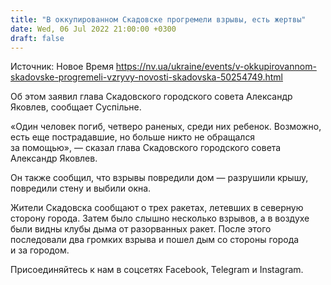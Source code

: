 ```yaml
---
title: "В оккупированном Скадовске прогремели взрывы, есть жертвы"
date: Wed, 06 Jul 2022 21:00:00 +0300
draft: false
---
```

Источник: Новое Время https://nv.ua/ukraine/events/v-okkupirovannom-skadovske-progremeli-vzryvy-novosti-skadovska-50254749.html


 Об этом заявил глава Скадовского городского совета Александр Яковлев, сообщает Суспільне.

«Один человек погиб, четверо раненых, среди них ребенок. Возможно, есть еще пострадавшие, но больше никто не обращался за помощью», — сказал глава Скадовского городского совета Александр Яковлев.

Он также сообщил, что взрывы повредили дом — разрушили крышу, повредили стену и выбили окна.

Жители Скадовска сообщают о трех ракетах, летевших в северную сторону города. Затем было слышно несколько взрывов, а в воздухе были видны клубы дыма от разорванных ракет. После этого последовали два громких взрыва и пошел дым со стороны города и за городом.

Присоединяйтесь к нам в соцсетях Facebook, Telegram и Instagram.
